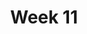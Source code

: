 ---
    title: Week 11
    weekNumber: 11
    days:
      - date: 2021-03-29
        events:
          "**Lecture 24**{: .label .label-lecture } Visualizing and Describing Single Variables":
      - date: 2021-03-31
        events:
          "**Lecture 25**{: .label .label-lecture } Visualizing Pairs of Variables":
      - date: 2021-04-02
        events:
          "**Lecture 26**{: .label .label-lecture } Cartography":
---